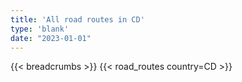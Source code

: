 ```yaml
---
title: 'All road routes in CD'
type: 'blank'
date: "2023-01-01"
---
```


{{< breadcrumbs >}}
{{< road_routes country=CD >}}
